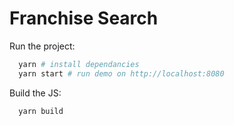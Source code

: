 # Franchise Search

Run the project:

```bash
  yarn # install dependancies
  yarn start # run demo on http://localhost:8080
```

Build the JS:

```bash
  yarn build
```
